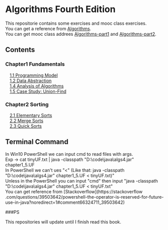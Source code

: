 # Algorithms Fourth Edition
This repositorie contains <Algorithms Fourth Edition> some exercises and mooc class exercises.</br>
You can get a reference from [Algorithms](http://algs4.cs.princeton.edu/home/).</br>
You can get mooc class addrees [Algorithms-part1](https://www.coursera.org/teach/algorithms-part1) and [Algorithms-part2](https://www.coursera.org/teach/algorithms-part2).</br>

Contents
----

### Chapter1 Fundamentals
&emsp;[1.1 Programming Model](https://github.com/SprintGhost/algorithms/tree/master/src/chapter1_1)</br>
&emsp;[1.2 Data Abstraction](https://github.com/SprintGhost/algorithms/tree/master/src/chapter1_2)</br>
&emsp;[1.4 Analysis of Algorithms](https://github.com/SprintGhost/algorithms/tree/master/src/chapter1_4)</br>
&emsp;[1.5 Case Study: Union-Find](https://github.com/SprintGhost/algorithms/tree/master/src/chapter1_5)</br>
### Chapter2 Sorting
&emsp;[2.1 Elementary Sorts](https://github.com/SprintGhost/algorithms/tree/master/src/chapter2_1)</br>
&emsp;[2.2 Merge Sorts](https://github.com/SprintGhost/algorithms/tree/master/src/chapter2_2)</br>
&emsp;[2.3 Quick Sorts](https://github.com/SprintGhost/algorithms/tree/master/src/chapter2_3)</br>

Terminal Command
----
In Win10 PowerShell we can input cmd to read files with args.</br> 
Exp -> cat tinyUF.txt | java -classpath "D:\code\java\algs4.jar" chapter1_5.UF</br>
In PowerShell we can't ues "<" (Like that:  java -classpath "D:\code\java\algs4.jar" chapter1_5.UF < tinyUF.txt)"</br>
Unless in the PowerShell you can input "cmd" then input "java -classpath "D:\code\java\algs4.jar" chapter1_5.UF < tinyUF.txt"</br>
You can get reference from [Stackoverflow](https://stackoverflow .com/questions/39503642/powershell-the-operator-is-reserved-for-future-use-in-java?noredirect=1#comment66324711_39503642)</br> 

###PS

This repositories will update until I finish read this book.</br>
